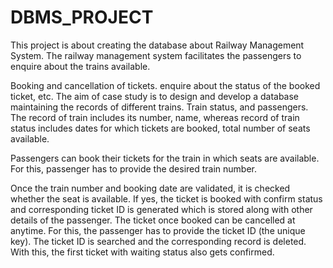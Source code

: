 # DBMS_PROJECT
This project is about creating the database about Railway Management System. The railway management system facilitates the passengers to enquire about the trains available.


Booking and cancellation of tickets. enquire about the status of the booked ticket, etc. The aim of case study is to design and develop a database maintaining the records of different trains. Train status, and passengers. The record of train includes its number, name, whereas record of train status includes dates for which tickets are booked, total number of seats available.


Passengers can book their tickets for the train in which seats are available. For this, passenger has to provide the desired train number.


Once the train number and booking date are validated, it is checked whether the seat is available. If yes, the ticket is booked with confirm status and corresponding ticket ID is generated which is stored along with other details of the passenger. The ticket once booked can be cancelled at anytime. For this, the passenger has to provide the ticket ID (the unique key). The ticket ID is searched and the corresponding record is deleted. With this, the first ticket with waiting status also gets confirmed.
